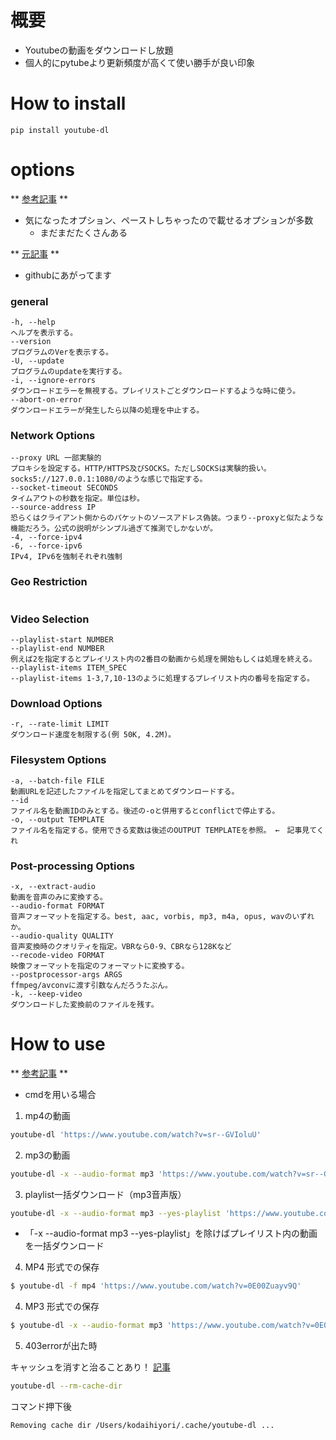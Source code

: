 # 概要
- Youtubeの動画をダウンロードし放題
- 個人的にpytubeより更新頻度が高くて使い勝手が良い印象

# How to install
```
pip install youtube-dl
```

# options
** [参考記事](http://d.hatena.ne.jp/masayoshi_9a7ee/20150905/1441414821) **
- 気になったオプション、ペーストしちゃったので載せるオプションが多数
	- まだまだたくさんある

** [元記事](https://github.com/ytdl-org/youtube-dl/blob/master/README.md#options) **
- githubにあがってます

### general
```
-h, --help 
ヘルプを表示する。
--version
プログラムのVerを表示する。
-U, --update
プログラムのupdateを実行する。
-i, --ignore-errors
ダウンロードエラーを無視する。プレイリストごとダウンロードするような時に使う。
--abort-on-error
ダウンロードエラーが発生したら以降の処理を中止する。
```
### Network Options
```
--proxy URL 一部実験的
プロキシを設定する。HTTP/HTTPS及びSOCKS。ただしSOCKSは実験的扱い。socks5://127.0.0.1:1080/のような感じで指定する。
--socket-timeout SECONDS
タイムアウトの秒数を指定。単位は秒。
--source-address IP
恐らくはクライアント側からのパケットのソースアドレス偽装。つまり--proxyと似たような機能だろう。公式の説明がシンプル過ぎて推測でしかないが。
-4, --force-ipv4
-6, --force-ipv6
IPv4, IPv6を強制それぞれ強制
```

### Geo Restriction
```
```

### Video Selection
```
--playlist-start NUMBER
--playlist-end NUMBER
例えば2を指定するとプレイリスト内の2番目の動画から処理を開始もしくは処理を終える。
--playlist-items ITEM_SPEC
--playlist-items 1-3,7,10-13のように処理するプレイリスト内の番号を指定する。
```

### Download Options
```
-r, --rate-limit LIMIT
ダウンロード速度を制限する(例 50K, 4.2M)。
```

### Filesystem Options
```
-a, --batch-file FILE
動画URLを記述したファイルを指定してまとめてダウンロードする。
--id
ファイル名を動画IDのみとする。後述の-oと併用するとconflictで停止する。
-o, --output TEMPLATE
ファイル名を指定する。使用できる変数は後述のOUTPUT TEMPLATEを参照。 ←　記事見てくれ
``` 

### Post-processing Options
```
-x, --extract-audio
動画を音声のみに変換する。
--audio-format FORMAT
音声フォーマットを指定する。best, aac, vorbis, mp3, m4a, opus, wavのいずれか。
--audio-quality QUALITY
音声変換時のクオリティを指定。VBRなら0-9、CBRなら128Kなど
--recode-video FORMAT
映像フォーマットを指定のフォーマットに変換する。
--postprocessor-args ARGS
ffmpeg/avconvに渡す引数なんだろうたぶん。
-k, --keep-video
ダウンロードした変換前のファイルを残す。
```


# How to use
** [参考記事](https://shizenkarasuzon.hatenablog.com/entry/2019/02/03/123545) **

- cmdを用いる場合
1. mp4の動画
```bash
youtube-dl 'https://www.youtube.com/watch?v=sr--GVIoluU'
```
2. mp3の動画
```bash
youtube-dl -x --audio-format mp3 'https://www.youtube.com/watch?v=sr--GVIoluU'
```
3. playlist一括ダウンロード（mp3音声版）
```bash
youtube-dl -x --audio-format mp3 --yes-playlist 'https://www.youtube.com/watch?v=sr--GVIoluU'
```
- 「-x --audio-format mp3 --yes-playlist」を除けばプレイリスト内の動画を一括ダウンロード

4. MP4 形式での保存
```bash
$ youtube-dl -f mp4 'https://www.youtube.com/watch?v=0E00Zuayv9Q'
``` 
4. MP3 形式での保存
```bash
$ youtube-dl -x --audio-format mp3 'https://www.youtube.com/watch?v=0E00Zuayv9Q'
```

5. 403errorが出た時

キャッシュを消すと治ることあり！ [記事](https://teratail.com/questions/254438)
```sh
youtube-dl --rm-cache-dir
```

コマンド押下後
```sh
Removing cache dir /Users/kodaihiyori/.cache/youtube-dl ...
```